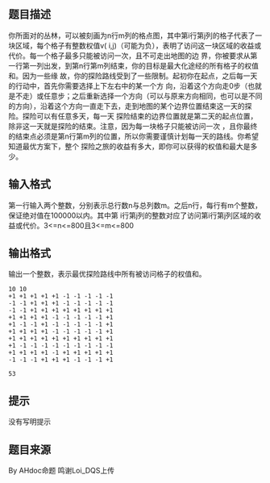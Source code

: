 


## 题目描述
你所面对的丛林，可以被刻画为n行m列的格点图，其中第i行第j列的格子代表了一块区域，每个格子有整数权值v(
i,j)（可能为负），表明了访问这一块区域的收益或代价。每一个格子最多只能被访问一次，且不可走出地图的边
界，你被要求从第一行第一列出发，到第n行第m列结束，你的目标是最大化途经的所有格子的权值和。因为一些缘
故，你的探险路线受到了一些限制。起初你在起点，之后每一天的行动中，首先你需要选择上下左右中的某一个方
向，沿着这个方向走0步（也就是不走）或任意步；之后重新选择一个方向（可以与原来方向相同，也可以是不同
的方向），沿着这个方向一直走下去，走到地图的某个边界位置结束这一天的探险。探险可以有任意多天，每一天
探险结束的边界位置就是第二天的起点位置，除非这一天就是探险的结束。注意，因为每一块格子只能被访问一次
，且你最终的结束点必须是第n行第m列的位置，所以你需要谨慎计划每一天的路线。你希望知道最优方案下，整个
探险之旅的收益有多大，即你可以获得的权值和最大是多少。
## 输入格式
第一行输入两个整数，分别表示总行数n与总列数m。之后n行，每行有m个整数，保证绝对值在100000以内。其中第
i行第j列的整数对应了访问第i行第j列区域的收益或代价。3<=n<=800且3<=m<=800
## 输出格式
输出一个整数，表示最优探险路线中所有被访问格子的权值和。

```input1
10 10
+1 +1 +1 +1 +1 -1 -1 -1 -1 -1
-1 -1 +1 +1 +1 -1 -1 -1 -1 -1
-1 -1 +1 +1 +1 +1 +1 +1 +1 +1
+1 +1 +1 +1 -1 -1 -1 -1 -1 +1
+1 -1 -1 +1 -1 -1 -1 -1 -1 +1
+1 +1 +1 +1 -1 -1 -1 -1 -1 +1
+1 +1 +1 +1 +1 +1 +1 +1 +1 +1
+1 -1 -1 -1 -1 -1 -1 -1 -1 -1
+1 +1 +1 +1 -1 +1 +1 +1 +1 +1
-1 -1 -1 +1 +1 +1 -1 -1 -1 +1

```
```output1
53
```

## 提示
没有写明提示
## 题目来源
By AHdoc命题 鸣谢Loi_DQS上传


